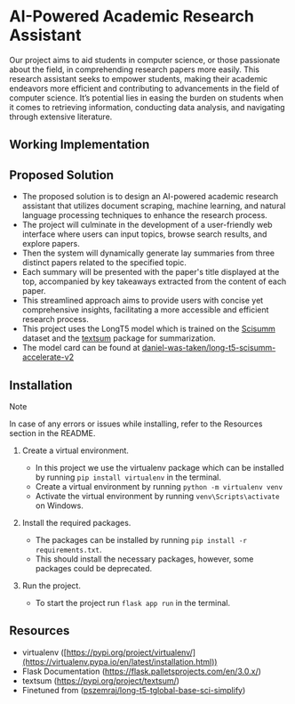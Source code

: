 # AI-Powered Academic Research Assistant

Our project aims to aid students in computer science, or those passionate about the field, in comprehending research papers more easily. This research assistant seeks to empower students, making their academic endeavors more efficient and contributing to advancements in the field of computer science. It’s potential lies in easing the burden on students when it comes to retrieving information, conducting data analysis, and navigating through extensive literature.



## Working Implementation



## Proposed Solution
- The proposed solution is to design an AI-powered academic research assistant that utilizes document scraping, machine learning, and natural language processing techniques to enhance the research process. 
- The project will culminate in the development of a user-friendly web interface where users can input topics, browse search results, and explore papers.
- Then the system will dynamically generate lay summaries from three distinct papers related to the specified topic. 
- Each summary will be presented with the paper's title displayed at the top, accompanied by key takeaways extracted from the content of each paper. 
- This streamlined approach aims to provide users with concise yet comprehensive insights, facilitating a more accessible and efficient research process.
- This project uses the LongT5 model which is trained on the [Scisumm](https://cs.stanford.edu/~myasu/projects/scisumm_net/) dataset and the [textsum](https://pypi.org/project/textsum/) package for summarization.
- The model card can be found at [daniel-was-taken/long-t5-scisumm-accelerate-v2](https://huggingface.co/daniel-was-taken/long-t5-scisumm-accelerate-v2)

## Installation 

> [!NOTE]
> In case of any errors or issues while installing, refer to the Resources section in the README.

1. Create a virtual environment.
   - In this project we use the virtualenv package which can be installed by running ``` pip install virtualenv ``` in the terminal.
   - Create a virtual environment by running ``` python -m virtualenv venv ```
   - Activate the virtual environment by running ``` venv\Scripts\activate ``` on Windows.
    
2. Install the required packages.
   - The packages can be installed by running ``` pip install -r requirements.txt ```.
   - This should install the necessary packages, however, some packages could be deprecated.
  
3. Run the project.
   - To start the project run ```flask app run``` in the terminal.
    
## Resources

- virtualenv ([https://pypi.org/project/virtualenv/](https://virtualenv.pypa.io/en/latest/installation.html))
- Flask Documentation (https://flask.palletsprojects.com/en/3.0.x/)
- textsum (https://pypi.org/project/textsum/)
- Finetuned from ([pszemraj/long-t5-tglobal-base-sci-simplify](https://huggingface.co/pszemraj/long-t5-tglobal-base-sci-simplify))


